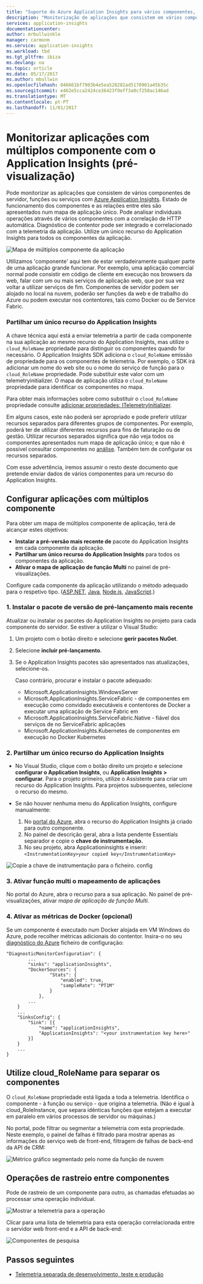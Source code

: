 ```yaml
---
title: "Suporte do Azure Application Insights para vários componentes, micro-serviços e contentores | Microsoft Docs"
description: "Monitorização de aplicações que consistem em vários componentes do ou funções para o desempenho e utilização."
services: application-insights
documentationcenter: 
author: mrbullwinkle
manager: carmonm
ms.service: application-insights
ms.workload: tbd
ms.tgt_pltfrm: ibiza
ms.devlang: na
ms.topic: article
ms.date: 05/17/2017
ms.author: mbullwin
ms.openlocfilehash: 046661bf7903b4e5ea528282ad5170901a45b35c
ms.sourcegitcommit: e462e5cca2424ce36423f9eff3a0cf250ac146ad
ms.translationtype: MT
ms.contentlocale: pt-PT
ms.lasthandoff: 11/01/2017
---
```

# <a name="monitor-multi-component-applications-with-application-insights-preview"></a>Monitorizar aplicações com múltiplos componente com o Application Insights (pré-visualização)

Pode monitorizar as aplicações que consistem de vários componentes de servidor, funções ou serviços com [Azure Application Insights](app-insights-overview.md). Estado de funcionamento dos componentes e as relações entre eles são apresentados num mapa de aplicação único. Pode analisar individuais operações através de vários componentes com a correlação de HTTP automática. Diagnóstico de contentor pode ser integrado e correlacionado com a telemetria da aplicação. Utilize um único recurso do Application Insights para todos os componentes da aplicação. 

![Mapa de múltiplos componente da aplicação](./media/app-insights-monitor-multi-role-apps/app-map.png)

Utilizamos 'componente' aqui tem de estar verdadeiramente qualquer parte de uma aplicação grande funcionar. Por exemplo, uma aplicação comercial normal pode consistir em código de cliente em execução nos browsers da web, falar com um ou mais serviços de aplicação web, que por sua vez voltar a utilizar serviços de fim. Componentes de servidor podem ser alojado no local na nuvem, poderão ser funções da web e de trabalho do Azure ou podem executar nos contentores, tais como Docker ou de Service Fabric. 

### <a name="sharing-a-single-application-insights-resource"></a>Partilhar um único recurso do Application Insights 

A chave técnica aqui está a enviar telemetria a partir de cada componente na sua aplicação ao mesmo recurso do Application Insights, mas utilize o `cloud_RoleName` propriedade para distinguir os componentes quando for necessário. O Application Insights SDK adiciona o `cloud_RoleName` emissão de propriedade para os componentes de telemetria. Por exemplo, o SDK irá adicionar um nome do web site ou o nome do serviço de função para o `cloud_RoleName` propriedade. Pode substituir este valor com um telemetryinitializer. O mapa de aplicação utiliza o `cloud_RoleName` propriedade para identificar os componentes no mapa.

Para obter mais informações sobre como substituir o `cloud_RoleName` propriedade consulte [adicionar propriedades: ITelemetryInitializer](app-insights-api-filtering-sampling.md#add-properties-itelemetryinitializer).  

Em alguns casos, este não poderá ser apropriado e pode preferir utilizar recursos separados para diferentes grupos de componentes. Por exemplo, poderá ter de utilizar diferentes recursos para fins de faturação ou de gestão. Utilizar recursos separados significa que não veja todos os componentes apresentados num mapa de aplicação único; e que não é possível consultar componentes no [análise](app-insights-analytics.md). Também tem de configurar os recursos separados.

Com esse advertência, iremos assumir o resto deste documento que pretende enviar dados de vários componentes para um recurso do Application Insights.

## <a name="configure-multi-component-applications"></a>Configurar aplicações com múltiplos componente

Para obter um mapa de múltiplos componente de aplicação, terá de alcançar estes objetivos:

* **Instalar a pré-versão mais recente de** pacote do Application Insights em cada componente da aplicação. 
* **Partilhar um único recurso do Application Insights** para todos os componentes da aplicação.
* **Ativar o mapa de aplicação de função Multi** no painel de pré-visualizações.

Configure cada componente da aplicação utilizando o método adequado para o respetivo tipo. ([ASP.NET](app-insights-asp-net.md), [Java](app-insights-java-get-started.md), [Node.js](app-insights-nodejs.md), [JavaScript](app-insights-javascript.md).)

### <a name="1-install-the-latest-pre-release-package"></a>1. Instalar o pacote de versão de pré-lançamento mais recente

Atualizar ou instalar os pacotes do Application Insights no projeto para cada componente do servidor. Se estiver a utilizar o Visual Studio:

1. Um projeto com o botão direito e selecione **gerir pacotes NuGet**. 
2. Selecione **incluir pré-lançamento**.
3. Se o Application Insights pacotes são apresentados nas atualizações, selecione-os. 

    Caso contrário, procurar e instalar o pacote adequado:
    
    * Microsoft.ApplicationInsights.WindowsServer
    * Microsoft.ApplicationInsights.ServiceFabric - de componentes em execução como convidado executáveis e contentores de Docker a executar uma aplicação de Service Fabric em
    * Microsoft.ApplicationInsights.ServiceFabric.Native - fiável dos serviços de no ServiceFabric aplicações
    * Microsoft.ApplicationInsights.Kubernetes de componentes em execução no Docker Kubernetes

### <a name="2-share-a-single-application-insights-resource"></a>2. Partilhar um único recurso do Application Insights

* No Visual Studio, clique com o botão direito um projeto e selecione **configurar o Application Insights**, ou **Application Insights > configurar**. Para o projeto primeiro, utilize o Assistente para criar um recurso do Application Insights. Para projetos subsequentes, selecione o recurso do mesmo.
* Se não houver nenhuma menu do Application Insights, configure manualmente:

   1. No [portal do Azure](https://portal,azure.com), abra o recurso do Application Insights já criado para outro componente.
   2. No painel de descrição geral, abra a lista pendente Essentials separador e copie o **chave de instrumentação.**
   3. No seu projeto, abra Applicationinsights e inserir:`<InstrumentationKey>your copied key</InstrumentationKey>`

![Copie a chave de instrumentação para o ficheiro. config](./media/app-insights-monitor-multi-role-apps/copy-instrumentation-key.png)


### <a name="3-enable-multi-role-application-map"></a>3. Ativar função multi o mapeamento de aplicações

No portal do Azure, abra o recurso para a sua aplicação. No painel de pré-visualizações, ativar *mapa de aplicação de função Multi*.

### <a name="4-enable-docker-metrics-optional"></a>4. Ativar as métricas de Docker (opcional) 

Se um componente é executado num Docker alojada em VM Windows do Azure, pode recolher métricas adicionais do contentor. Insira-o no seu [diagnóstico do Azure](../monitoring-and-diagnostics/azure-diagnostics.md) ficheiro de configuração:

```
"DiagnosticMonitorConfiguration": {
        ...
        "sinks": "applicationInsights",
        "DockerSources": {
                "Stats": {
                    "enabled": true,
                    "sampleRate": "PT1M"
                }
            },
        ...
    }
    ...   
    "SinksConfig": {
        "Sink": [{
            "name": "applicationInsights",
            "ApplicationInsights": "<your instrumentation key here>"
        }]
    }
    ...
}

```

## <a name="use-cloudrolename-to-separate-components"></a>Utilize cloud_RoleName para separar os componentes

O `cloud_RoleName` propriedade está ligada a toda a telemetria. Identifica o componente - à função ou serviço - que origina a telemetria. (Não é igual à cloud_RoleInstance, que separa idênticas funções que estejam a executar em paralelo em vários processos de servidor ou máquinas.)

No portal, pode filtrar ou segmentar a telemetria com esta propriedade. Neste exemplo, o painel de falhas é filtrado para mostrar apenas as informações do serviço web de front-end, filtragem de falhas de back-end da API de CRM:

![Métrico gráfico segmentado pelo nome da função de nuvem](./media/app-insights-monitor-multi-role-apps/cloud-role-name.png)

## <a name="trace-operations-between-components"></a>Operações de rastreio entre componentes

Pode de rastreio de um componente para outro, as chamadas efetuadas ao processar uma operação individual.


![Mostrar a telemetria para a operação](./media/app-insights-monitor-multi-role-apps/show-telemetry-for-operation.png)

Clicar para uma lista de telemetria para esta operação correlacionada entre o servidor web front-end e a API de back-end:

![Componentes de pesquisa](./media/app-insights-monitor-multi-role-apps/search-across-components.png)


## <a name="next-steps"></a>Passos seguintes

* [Telemetria separada de desenvolvimento, teste e produção](app-insights-separate-resources.md)
